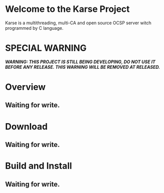 Welcome to the Karse Project
============================
Karse is a multithreading, multi-CA and open source OCSP server witch programmed by C language.

SPECIAL WARNING
===============
***WARNING: THIS PROJECT IS STILL BEING DEVELOPING, DO NOT USE IT BEFORE ANY RELEASE. THIS WARNING WILL BE REMOVED AT RELEASED.***

Overview
========
Waiting for write.
------------------

Download
========
Waiting for write.
------------------

Build and Install
=================
Waiting for write.
------------------
